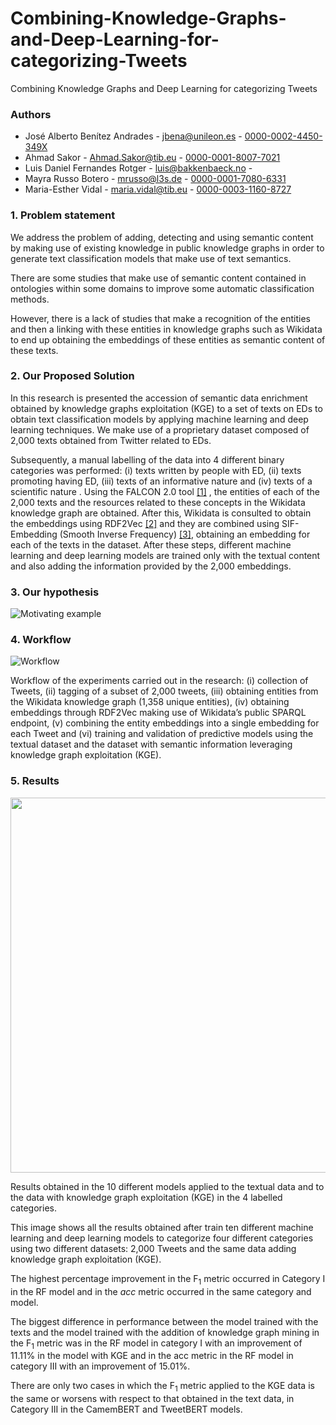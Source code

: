 # Combining-Knowledge-Graphs-and-Deep-Learning-for-categorizing-Tweets
Combining Knowledge Graphs and Deep Learning for categorizing Tweets

### Authors

* José Alberto Benítez Andrades - jbena@unileon.es - <a href="https://orcid.org/0000-0002-4450-349X" rel="nofollow" target="_blank">0000-0002-4450-349X</a>
* Ahmad Sakor - Ahmad.Sakor@tib.eu - <a href="https://orcid.org/0000-0001-8007-7021" rel="nofollow" target="_blank">0000-0001-8007-7021</a>
* Luis Daniel Fernandes Rotger - luis@bakkenbaeck.no - 
* Mayra Russo Botero - mrusso@l3s.de - <a href="https://orcid.org/0000-0001-7080-6331" rel="nofollow" target="_blank">0000-0001-7080-6331</a>
* Maria-Esther Vidal - maria.vidal@tib.eu - <a href="https://orcid.org/0000-0003-1160-8727" rel="nofollow" target="_blank">0000-0003-1160-8727</a> 


### 1. Problem statement

We address the problem of adding, detecting and using semantic content by making use of existing knowledge in public knowledge graphs in order to generate text classification models that make use of text semantics.

There are some studies that make use of semantic content contained in ontologies within some domains to improve some automatic classification methods.

However, there is a lack of studies that make a recognition of the entities and then a linking with these entities in knowledge graphs such as Wikidata to end up obtaining the embeddings of these entities as semantic content of these texts.

### 2. Our Proposed Solution

In this research is presented the accession of semantic data enrichment obtained by knowledge graphs exploitation (KGE) to a set of texts on EDs to obtain text classification models by applying machine learning and deep learning techniques. We make use of a proprietary dataset composed of 2,000 texts obtained from Twitter related to EDs. 

Subsequently, a manual labelling of the data into 4 different binary categories was performed: (i) texts written by people with ED, (ii) texts promoting having ED, (iii) texts of an informative nature and (iv) texts of a scientific nature . Using the FALCON 2.0 tool [[1]](https://doi.org/10.1145/3340531.3412777) , the entities of each of the 2,000 texts and the resources related to these concepts in the Wikidata knowledge graph are obtained. After this, Wikidata is consulted to obtain the embeddings using RDF2Vec [[2]](https://madoc.bib.uni-mannheim.de/41307/1/Ristoski_RDF2Vec.pdf) and they are combined using SIF-Embedding (Smooth Inverse Frequency) [[3]](https://openreview.net/pdf?id=SyK00v5xx), obtaining an embedding for each of the texts in the dataset. After these steps, different machine learning and deep learning models are trained only with the textual content and also adding the information provided by the 2,000 embeddings. 

### 3. Our hypothesis

![Motivating example](https://jabenitez.com/kge/motivating-example.png)

### 4. Workflow

![Workflow](https://jabenitez.com/kge/workflow.png)

Workflow of the experiments carried out in the research: (i) collection of Tweets, (ii) tagging of a subset of 2,000 tweets, (iii) obtaining entities from the Wikidata knowledge graph (1,358 unique entities), (iv) obtaining embeddings through RDF2Vec making use of Wikidata’s public SPARQL endpoint, (v) combining the entity embeddings into a single embedding for each Tweet and (vi) training and validation of predictive models using the textual dataset and the dataset with semantic information leveraging knowledge graph exploitation (KGE).

### 5. Results

<img src="https://jabenitez.com/kge/results.png" width="600px" />

Results obtained in the 10 different models applied to the textual data and to the data with knowledge graph exploitation (KGE) in the 4 labelled categories.

This image shows all the results obtained after train ten different machine learning and deep learning models to categorize four different categories using two different datasets: 2,000 Tweets and the same data adding knowledge graph exploitation (KGE).

The highest percentage improvement in the  F<sub>1</sub> metric occurred in Category I in the RF model and in the $acc$ metric occurred in the same category and model.

The biggest difference in performance between the model trained with the texts and the model trained with the addition of knowledge graph mining in the F<sub>1</sub>  metric was in the RF model in category I with an improvement of 11.11% in the model with KGE and in the acc metric in the RF model in category III with an improvement of 15.01%. 

There are only two cases in which the F<sub>1</sub> metric applied to the KGE data is the same or worsens with respect to that obtained in the text data, in Category III in the CamemBERT and TweetBERT models.

